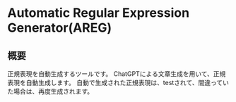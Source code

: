# Automatic Regular Expression Generator(AREG)

## 概要

正規表現を自動生成するツールです。
ChatGPTによる文章生成を用いて、正規表現を自動生成します。
自動で生成された正規表現は、testされて、間違っていた場合は、再度生成されます。
